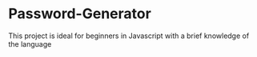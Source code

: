 # Password-Generator
This project is ideal for beginners in Javascript with a brief knowledge of the language
